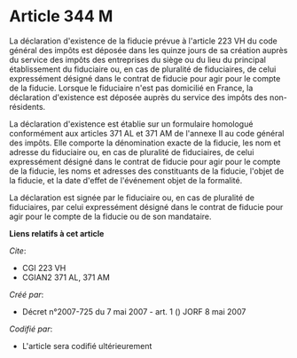 # Article 344 M

La déclaration d'existence de la fiducie prévue à l'article 223 VH du code général des impôts est déposée dans les quinze
jours de sa création auprès du service des impôts des entreprises du siège ou du lieu du principal établissement du
fiduciaire ou, en cas de pluralité de fiduciaires, de celui expressément désigné dans le contrat de fiducie pour agir pour le
compte de la fiducie. Lorsque le fiduciaire n'est pas domicilié en France, la déclaration d'existence est déposée auprès du
service des impôts des non-résidents.

La déclaration d'existence est établie sur un formulaire homologué conformément aux articles 371 AL et 371 AM de l'annexe II
au code général des impôts. Elle comporte la dénomination exacte de la fiducie, les nom et adresse du fiduciaire ou, en cas
de pluralité de fiduciaires, de celui expressément désigné dans le contrat de fiducie pour agir pour le compte de la fiducie,
les noms et adresses des constituants de la fiducie, l'objet de la fiducie, et la date d'effet de l'événement objet de la
formalité.

La déclaration est signée par le fiduciaire ou, en cas de pluralité de fiduciaires, par celui expressément désigné dans le
contrat de fiducie pour agir pour le compte de la fiducie ou de son mandataire.

**Liens relatifs à cet article**

_Cite_:

  - CGI 223 VH
  - CGIAN2 371 AL, 371 AM

_Créé par_:

  - Décret n°2007-725 du 7 mai 2007 - art. 1 () JORF 8 mai 2007

_Codifié par_:

  - L'article sera codifié ultérieurement
